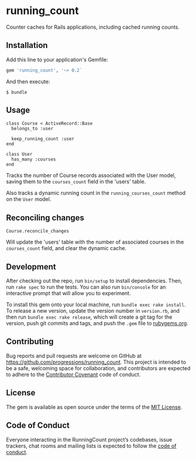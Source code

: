 # running_count

Counter caches for Rails applications, including cached running counts.

## Installation

Add this line to your application's Gemfile:

```ruby
gem 'running_count', '~> 0.2`
```

And then execute:

    $ bundle

## Usage

```
class Course < ActiveRecord::Base
  belongs_to :user

  keep_running_count :user
end

class User
  has_many :courses
end
```

Tracks the number of Course records associated with the User model, saving them to the `courses_count` field in the 'users' table.

Also tracks a dynamic running count in the `running_courses_count` method on the `User` model.

## Reconciling changes

```
Course.reconcile_changes
```

Will update the 'users' table with the number of associated courses in the `courses_count` field, and clear the dynamic cache.


## Development

After checking out the repo, run `bin/setup` to install dependencies. Then, run `rake spec` to run the tests. You can also run `bin/console` for an interactive prompt that will allow you to experiment.

To install this gem onto your local machine, run `bundle exec rake install`. To release a new version, update the version number in `version.rb`, and then run `bundle exec rake release`, which will create a git tag for the version, push git commits and tags, and push the `.gem` file to [rubygems.org](https://rubygems.org).

## Contributing

Bug reports and pull requests are welcome on GitHub at https://github.com/progressions/running_count. This project is intended to be a safe, welcoming space for collaboration, and contributors are expected to adhere to the [Contributor Covenant](http://contributor-covenant.org) code of conduct.

## License

The gem is available as open source under the terms of the [MIT License](https://opensource.org/licenses/MIT).

## Code of Conduct

Everyone interacting in the RunningCount project’s codebases, issue trackers, chat rooms and mailing lists is expected to follow the [code of conduct](https://github.com/progressions/running_count/blob/master/CODE_OF_CONDUCT.md).
